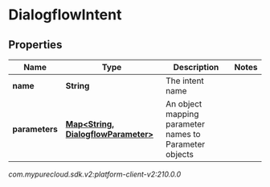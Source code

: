 # DialogflowIntent


## Properties

| Name | Type | Description | Notes |
| ------------ | ------------- | ------------- | ------------- |
| **name** | **String** | The intent name |  |
| **parameters** | [**Map&lt;String, DialogflowParameter&gt;**](DialogflowParameter) | An object mapping parameter names to Parameter objects |  |




_com.mypurecloud.sdk.v2:platform-client-v2:210.0.0_
